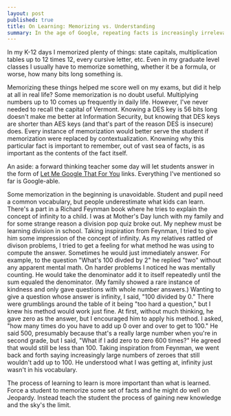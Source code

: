 ```yaml
---
layout: post
published: true
title: On Learning: Memorizing vs. Understanding
summary: In the age of Google, repeating facts is increasingly irrelevant
---
```


In my K-12 days I memorized plenty of things: state capitals, multiplication tables up to 12 times 12, every cursive letter, etc.  Even in my graduate level classes I usually have to memorize something, whether it be a formula, or worse, how many bits long something is.

Memorizing these things helped me score well on my exams, but did it help at all in real life?  Some memorization is no doubt useful.  Multiplying numbers up to 10 comes up frequently in daily life.  However, I've never needed to recall the capital of Vermont.  Knowing a DES key is 56 bits long doesn't make me better at Information Security, but knowing that DES keys are shorter than AES keys (and that's part of the reason DES is insecure) does.  Every instance of memorization would better serve the student if memorization were replaced by contextualization.  Knowning why this particular fact is important to remember, out of vast sea of facts, is as important as the contents of the fact itself.

An aside: a forward thinking teacher some day will let students answer in the form of [Let Me Google That For You](http://lmgtfy.com/) links.  Everything I've mentioned so far is Google-able.

Some memorization in the beginning is unavoidable.  Student and pupil need a common vocabulary, but people underestimate what kids can learn.  There's a part in a Richard Feynman book where he tries to explain the concept of infinity to a child.  I was at Mother's Day lunch with my family and for some strange reason a division pop quiz broke out.  My nephew must be learning division in school.  Taking inspiration from Feynman, I tried to give him some impression of the concept of infinity.  As my relatives rattled of divison problems, I tried to get a feeling for what method he was using to compute the answer.  Sometimes he would just immediately answer.  For example, to the question "What's 100 divded by 2" he replied "two" without any apparent mental math.  On harder problems I noticed he was mentally counting.  He would take the denominator add it to itself repeatedly until the sum equaled the denominator.  (My family showed a rare instance of kindness and only gave questions with whole number answers.)  Wanting to give a question whose answer is infinity, I said, "100 divided by 0."  There were grumblings around the table of it being "too hard a question," but I knew his method would work just fine.  At first, without much thinking, he gave zero as the answer, but I encouraged him to apply his method.  I asked, "how many times do you have to add up 0 over and over to get to 100."  He said 500, presumably because that's a really large number when you're in second grade, but I said, "What if I add zero to zero 600 times?"  He agreed that would still be less than 100.  Taking inspiration from Feynman, we went back and forth saying increasingly large numbers of zeroes that still wouldn't add up to 100.  He understood what I was getting at, infinity just wasn't in his vocabulary.

The process of learning to learn is more important than what is learned.  Force a student to memorize some set of facts and he might do well on Jeopardy.  Instead teach the student the process of gaining new knowledge and the sky's the limit.
